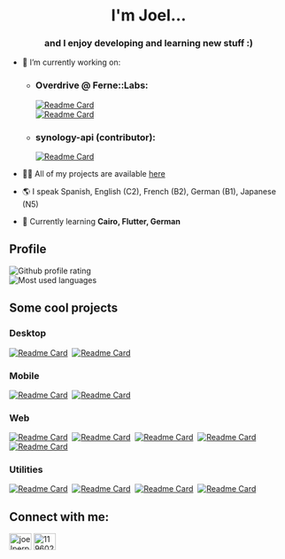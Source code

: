 <h1 align="center">I'm Joel...</h1>
<h3 align="center">and I enjoy developing and learning new stuff :)</h3>

- 🔭 I’m currently working on:
  - ### Overdrive @ Ferne::Labs:  
    [![Readme Card](https://github-readme-stats-jns1yovbs-joeperpetua.vercel.app/api/pin/?username=FerneLabs&repo=Overdrive&theme=dark)](https://github.com/FerneLabs/Overdrive)  
    [![Readme Card](https://github-readme-stats-jns1yovbs-joeperpetua.vercel.app/api/pin/?username=FerneLabs&repo=Overdrive-onchain&theme=dark)](https://github.com/FerneLabs/Overdrive-onchain) 
  - ### synology-api (contributor):
    [![Readme Card](https://github-readme-stats-jns1yovbs-joeperpetua.vercel.app/api/pin/?username=N4S4&repo=synology-api&theme=dark)](https://github.com/N4S4/synology-api) 

- 👨‍💻 All of my projects are available [here](https://joeperpetua.github.io/)

- 🌎 I speak Spanish, English (C2), French (B2), German (B1), Japanese (N5)

- 🌱 Currently learning **Cairo, Flutter, German**

## Profile
![Github profile rating](https://github-readme-stats-jns1yovbs-joeperpetua.vercel.app/api?username=joeperpetua&show_icons=true&theme=dark&locale=en)            
![Most used languages](https://github-readme-stats-jns1yovbs-joeperpetua.vercel.app/api/top-langs/?username=joeperpetua&layout=compact&theme=dark&locale=en&hide=TSQL,CSS,HTML&langs_count=6) 

## Some cool projects
### Desktop
[![Readme Card](https://github-readme-stats-jns1yovbs-joeperpetua.vercel.app/api/pin/?username=joeperpetua&repo=WindowsAdvancedAttributesManager&theme=dark)](https://github.com/joeperpetua/WindowsAdvancedAttributesManager)&nbsp;
[![Readme Card](https://github-readme-stats-jns1yovbs-joeperpetua.vercel.app/api/pin/?username=joeperpetua&repo=debug-extractor&theme=dark)](https://github.com/joeperpetua/debug-extractor)  

### Mobile
[![Readme Card](https://github-readme-stats-jns1yovbs-joeperpetua.vercel.app/api/pin/?username=joeperpetua&repo=multilang-flutter&theme=dark)](https://github.com/joeperpetua/multilang-flutter)&nbsp;
[![Readme Card](https://github-readme-stats-jns1yovbs-joeperpetua.vercel.app/api/pin/?username=joeperpetua&repo=TapRace&theme=dark)](https://github.com/joeperpetua/TapRace)&nbsp;

### Web
[![Readme Card](https://github-readme-stats-jns1yovbs-joeperpetua.vercel.app/api/pin/?username=joeperpetua&repo=mirai-extension&theme=dark)](https://github.com/joeperpetua/mirai-extension)&nbsp;
[![Readme Card](https://github-readme-stats-jns1yovbs-joeperpetua.vercel.app/api/pin/?username=joeperpetua&repo=djapones-webapp&theme=dark)](https://github.com/joeperpetua/djapones-webapp)&nbsp;
[![Readme Card](https://github-readme-stats-jns1yovbs-joeperpetua.vercel.app/api/pin/?username=joeperpetua&repo=simple-js-injector&theme=dark)](https://github.com/joeperpetua/simple-js-injector)&nbsp;
[![Readme Card](https://github-readme-stats-jns1yovbs-joeperpetua.vercel.app/api/pin/?username=joeperpetua&repo=exoPhone&theme=dark)](https://github.com/joeperpetua/exoPhone)&nbsp;
[![Readme Card](https://github-readme-stats-jns1yovbs-joeperpetua.vercel.app/api/pin/?username=joeperpetua&repo=ecommerce-react&theme=dark)](https://github.com/joeperpetua/ecommerce-react)&nbsp;

### Utilities
[![Readme Card](https://github-readme-stats-jns1yovbs-joeperpetua.vercel.app/api/pin/?username=joeperpetua&repo=RTK-Core6K&theme=dark)](https://github.com/joeperpetua/RTK-Core6K)&nbsp;
[![Readme Card](https://github-readme-stats-jns1yovbs-joeperpetua.vercel.app/api/pin/?username=joeperpetua&repo=exportVocabBusuu&theme=dark)](https://github.com/joeperpetua/exportVocabBusuu)&nbsp;
[![Readme Card](https://github-readme-stats-jns1yovbs-joeperpetua.vercel.app/api/pin/?username=joeperpetua&repo=SynologyChat-Trello-Integration&theme=dark)](https://github.com/joeperpetua/SynologyChat-Trello-Integration)&nbsp;
[![Readme Card](https://github-readme-stats-jns1yovbs-joeperpetua.vercel.app/api/pin/?username=joeperpetua&repo=twitter-watch-to-tg&theme=dark)](https://github.com/joeperpetua/twitter-watch-to-tg)&nbsp;



## Connect with me: 
<p align="left">
<a href="https://linkedin.com/in/joelperpetua?locale=en_US" target="blank"><img align="center" src="https://raw.githubusercontent.com/rahuldkjain/github-profile-readme-generator/master/src/images/icons/Social/linked-in-alt.svg" alt="joelperpetua" height="30" width="40" /></a>
<a href="https://stackoverflow.com/users/11960264" target="blank"><img align="center" src="https://raw.githubusercontent.com/rahuldkjain/github-profile-readme-generator/master/src/images/icons/Social/stack-overflow.svg" alt="11960264" height="30" width="40" /></a>
</p>
